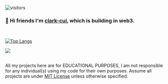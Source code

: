 ![visitors](https://visitor-badge.glitch.me/badge?page_id=clark-cui.visitor-badge)
### 👋 Hi friends I'm [clark-cui](https://clark-cui.top), which is building in web3.

<br>

[![Top Langs](https://github-readme-stats.vercel.app/api/top-langs/?username=clark-cui&layout=compact)](https://github.com/anuraghazra/github-readme-stats)

<picture>
  <source media="(prefers-color-scheme: dark)" srcset="https://github-readme-stats-git-masterrstaa-rickstaa.vercel.app/api?username=clark-cui&show_icons=true&include_all_commits=true&border_radius=10">
  <img src="https://github-readme-stats-git-masterrstaa-rickstaa.vercel.app/api?username=clark-cui&show_icons=true&include_all_commits=true&border_radius=10">
</picture>
<br>
<br>

All my projects here are for EDUCATIONAL PURPOSES, I am not responsible for any individual(s) using my code for their own purposes. Assume all projects are under [MIT License](https://opensource.org/licenses/MIT) unless otherwise specified.
